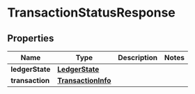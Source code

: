 

# TransactionStatusResponse


## Properties

Name | Type | Description | Notes
------------ | ------------- | ------------- | -------------
**ledgerState** | [**LedgerState**](LedgerState.md) |  | 
**transaction** | [**TransactionInfo**](TransactionInfo.md) |  | 




